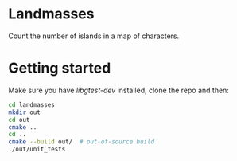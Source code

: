 # Landmasses

Count the number of islands in a map of characters.

# Getting started

Make sure you have _libgtest-dev_ installed, clone the repo and then:

```bash
cd landmasses
mkdir out
cd out
cmake ..
cd ..
cmake --build out/  # out-of-source build
./out/unit_tests
```
